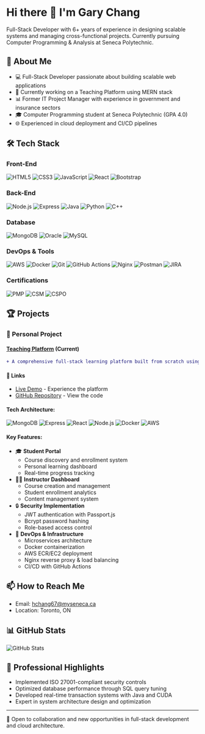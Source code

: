 # Hi there 👋 I'm Gary Chang

Full-Stack Developer with 6+ years of experience in designing scalable systems and managing cross-functional projects. Currently pursuing Computer Programming & Analysis at Seneca Polytechnic.

## 🚀 About Me

- 💻 Full-Stack Developer passionate about building scalable web applications
- 🌱 Currently working on a Teaching Platform using MERN stack
- 📊 Former IT Project Manager with experience in government and insurance sectors
- 🎓 Computer Programming student at Seneca Polytechnic (GPA 4.0)
- 🌐 Experienced in cloud deployment and CI/CD pipelines

## 🛠️ Tech Stack

### Front-End

![HTML5](https://img.shields.io/badge/-HTML5-E34F26?style=flat-square&logo=html5&logoColor=white)
![CSS3](https://img.shields.io/badge/-CSS3-1572B6?style=flat-square&logo=css3&logoColor=white)
![JavaScript](https://img.shields.io/badge/-JavaScript-F7DF1E?style=flat-square&logo=javascript&logoColor=black)
![React](https://img.shields.io/badge/-React-61DAFB?style=flat-square&logo=react&logoColor=black)
![Bootstrap](https://img.shields.io/badge/-Bootstrap-7952B3?style=flat-square&logo=bootstrap&logoColor=white)

### Back-End

![Node.js](https://img.shields.io/badge/-Node.js-339933?style=flat-square&logo=node.js&logoColor=white)
![Express](https://img.shields.io/badge/-Express-000000?style=flat-square&logo=express&logoColor=white)
![Java](https://img.shields.io/badge/-Java-007396?style=flat-square&logo=java&logoColor=white)
![Python](https://img.shields.io/badge/-Python-3776AB?style=flat-square&logo=python&logoColor=white)
![C++](https://img.shields.io/badge/-C++-00599C?style=flat-square&logo=c%2B%2B&logoColor=white)

### Database

![MongoDB](https://img.shields.io/badge/-MongoDB-47A248?style=flat-square&logo=mongodb&logoColor=white)
![Oracle](https://img.shields.io/badge/-Oracle-F80000?style=flat-square&logo=oracle&logoColor=white)
![MySQL](https://img.shields.io/badge/-MySQL-4479A1?style=flat-square&logo=mysql&logoColor=white)

### DevOps & Tools

![AWS](https://img.shields.io/badge/-AWS-232F3E?style=flat-square&logo=amazon-aws&logoColor=white)
![Docker](https://img.shields.io/badge/-Docker-2496ED?style=flat-square&logo=docker&logoColor=white)
![Git](https://img.shields.io/badge/-Git-F05032?style=flat-square&logo=git&logoColor=white)
![GitHub Actions](https://img.shields.io/badge/-GitHub_Actions-2088FF?style=flat-square&logo=github-actions&logoColor=white)
![Nginx](https://img.shields.io/badge/-Nginx-009639?style=flat-square&logo=nginx&logoColor=white)
![Postman](https://img.shields.io/badge/-Postman-FF6C37?style=flat-square&logo=postman&logoColor=white)
![JIRA](https://img.shields.io/badge/-JIRA-0052CC?style=flat-square&logo=jira&logoColor=white)

### Certifications

![PMP](https://img.shields.io/badge/-PMP-4A4A4A?style=flat-square)
![CSM](https://img.shields.io/badge/-CSM-4A4A4A?style=flat-square)
![CSPO](https://img.shields.io/badge/-CSPO-4A4A4A?style=flat-square)

## 🏆 Projects

### 🌟 Personal Project

#### [Teaching Platform](https://github.com/YourGitHubUsername/teaching-platform) (Current)

```diff
+ A comprehensive full-stack learning platform built from scratch using MERN stack
```

#### 🔗 Links

- [Live Demo](https://www.garychang1214.com/) - Experience the platform
- [GitHub Repository](https://github.com/humbeatbox/Teaching-Platform) - View the code

#### Tech Architecture:

![MongoDB](https://img.shields.io/badge/MongoDB-47A248?style=flat-square&logo=mongodb&logoColor=white)
![Express](https://img.shields.io/badge/Express-000000?style=flat-square&logo=express&logoColor=white)
![React](https://img.shields.io/badge/React-61DAFB?style=flat-square&logo=react&logoColor=black)
![Node.js](https://img.shields.io/badge/Node.js-339933?style=flat-square&logo=node.js&logoColor=white)
![Docker](https://img.shields.io/badge/Docker-2496ED?style=flat-square&logo=docker&logoColor=white)
![AWS](https://img.shields.io/badge/AWS-232F3E?style=flat-square&logo=amazon-aws&logoColor=white)

#### Key Features:

- 🎓 **Student Portal**
  - Course discovery and enrollment system
  - Personal learning dashboard
  - Real-time progress tracking
- 👨‍🏫 **Instructor Dashboard**
  - Course creation and management
  - Student enrollment analytics
  - Content management system
- 🔒 **Security Implementation**
  - JWT authentication with Passport.js
  - Bcrypt password hashing
  - Role-based access control
- 🚀 **DevOps & Infrastructure**
  - Microservices architecture
  - Docker containerization
  - AWS ECR/EC2 deployment
  - Nginx reverse proxy & load balancing
  - CI/CD with GitHub Actions

## 📫 How to Reach Me

- Email: hchang67@myseneca.ca
- Location: Toronto, ON

## 📊 GitHub Stats

![GitHub Stats](https://github-readme-stats.vercel.app/api?username=humbeatbox&show_icons=true&theme=radical)

## 🌟 Professional Highlights

- Implemented ISO 27001-compliant security controls
- Optimized database performance through SQL query tuning
- Developed real-time transaction systems with Java and CUDA
- Expert in system architecture design and optimization

---

💼 Open to collaboration and new opportunities in full-stack development and cloud architecture.
